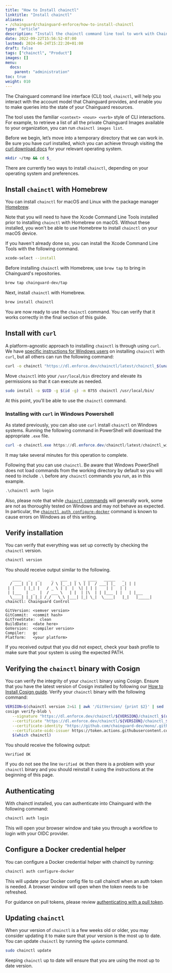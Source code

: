 ```yaml
---
title: "How to Install chainctl"
linktitle: "Install chainctl"
aliases:
- /chainguard/chainguard-enforce/how-to-install-chainctl
type: "article"
description: "Install the chainctl command line tool to work with Chainguard"
date: 2022-09-22T15:56:52-07:00
lastmod: 2024-06-24T15:22:20+01:00
draft: false
tags: ["chainctl", "Product"]
images: []
menu:
  docs:
    parent: "administration"
toc: true
weight: 010
---
```


The Chainguard command line interface (CLI) tool, `chainctl`, will help you interact with the account model that Chainguard provides, and enable you to make queries into the state of your Chainguard resources.

The tool uses the familiar `<context> <noun> <verb>` style of CLI interactions. For example, to retrieve a list of all the private Chainguard Images available to your organization, you can run `chainctl images list`.

Before we begin, let’s move into a temporary directory that we can work in. Be sure you have curl installed, which you can achieve through visiting the [curl download docs](https://curl.se/download.html) for your relevant operating system.

```sh
mkdir ~/tmp && cd $_
```

There are currently two ways to install `chainctl`, depending on your operating system and preferences.

## Install `chainctl` with Homebrew

You can install `chainctl` for macOS and Linux with the package manager [Homebrew](https://brew.sh/).

Note that you will need to have the Xcode Command Line Tools installed prior to installing `chainctl` with Homebrew on macOS. Without these installed, you won't be able to use Homebrew to install `chainctl` on your macOS device.

If you haven't already done so, you can install the Xcode Command Line Tools with the following command.

```sh
xcode-select --install
```

Before installing `chainctl` with Homebrew, use `brew tap` to bring in Chainguard's repositories.

```sh
brew tap chainguard-dev/tap
```

Next, install `chainctl` with Homebrew.

```sh
brew install chainctl
```

You are now ready to use the `chainctl` command. You can verify that it works correctly in the final section of this guide.

## Install with `curl`

A platform-agnostic approach to installing `chainctl` is through using `curl`. We have [specific instructions for Windows users](/chainguard/administration/how-to-install-chainctl/#installing-with-curl-in-windows-powershell) on installing `chainctl` with `curl`, but all others can run the following command:

```bash
curl -o chainctl "https://dl.enforce.dev/chainctl/latest/chainctl_$(uname -s | tr '[:upper:]' '[:lower:]')_$(uname -m | sed 's/aarch64/arm64/')"
```

Move `chainctl` into your `/usr/local/bin` directory and elevate its permissions so that it can execute as needed.

```sh
sudo install -o $UID -g $(id -g) -m 0755 chainctl /usr/local/bin/ 
```

At this point, you'll be able to use the `chainctl` command.

### Installing with `curl` in Windows Powershell

As stated previously, you can also use `curl` install `chainctl` on Windows systems. Running the following command in PowerShell will download the appropriate `.exe` file.

```PowerShell
curl -o chainctl.exe https://dl.enforce.dev/chainctl/latest/chainctl_windows_x86_64.exe
```

It may take several minutes for this operation to complete.

Following that you can use `chainctl`. Be aware that Windows PowerShell does not load commands from the working directory by default so you will need to include `.\` before any `chainctl` commands you run, as in this example.

```PowerShell
.\chainctl auth login
```

Also, please note that while [`chainctl` commands](/chainguard/chainctl/) will generally work, some are not as thoroughly tested on Windows and may not behave as expected. In particular, the [`chainctl auth configure-docker`](/chainguard/chainctl/chainctl-docs/chainctl_auth_configure-docker/) command is known to cause errors on Windows as of this writing.


## Verify installation

You can verify that everything was set up correctly by checking the `chainctl` version.

```sh
chainctl version
```

You should receive output similar to the following.

```
   ____   _   _  	_  	___   _   _	____   _____   _
  / ___| | | | |	/ \	|_ _| | \ | |  / ___| |_   _| | |
 | | 	| |_| |   / _ \	| |  |  \| | | |   	| |   | |
 | |___  |  _  |  / ___ \   | |  | |\  | | |___	| |   | |___
  \____| |_| |_| /_/   \_\ |___| |_| \_|  \____|   |_|   |_____|
chainctl: Chainguard Control

GitVersion:	<semver version>
GitCommit: 	<commit hash>
GitTreeState:  clean
BuildDate: 	<date here>
GoVersion: 	<compiler version>
Compiler:  	gc
Platform:  	<your platform>
```

If you received output that you did not expect, check your bash profile to make sure that your system is using the expected PATH.

## Verifying the `chainctl` binary with Cosign

You can verify the integrity of your `chainctl` binary using Cosign. Ensure that you have the latest version of Cosign installed by following our [How to Install Cosign guide](/open-source/sigstore/cosign/how-to-install-cosign/). Verify your `chainctl` binary with the following command:

```sh
VERSION=$(chainctl version 2>&1 | awk '/GitVersion/ {print $2}' | sed 's/^v//')
cosign verify-blob \
   --signature "https://dl.enforce.dev/chainctl/${VERSION}/chainctl_$(uname -s | tr '[:upper:]' '[:lower:]')_$(uname -m).sig" \
   --certificate "https://dl.enforce.dev/chainctl/${VERSION}/chainctl_$(uname -s | tr '[:upper:]' '[:lower:]')_$(uname -m).cert.pem" \
   --certificate-identity "https://github.com/chainguard-dev/mono/.github/workflows/.release-drop.yaml@refs/tags/v${VERSION}" \
   --certificate-oidc-issuer https://token.actions.githubusercontent.com \
   $(which chainctl)
```

You should receive the following output:

```
Verified OK
```

If you do not see the line `Verified OK` then there is a problem with your `chainctl` binary and you should reinstall it using the instructions at the beginning of this page.

## Authenticating

With chainctl installed, you can authenticate into Chainguard with the following command:

```sh
chainctl auth login
```

This will open your browser window and take you through a workflow to login with your OIDC provider.

## Configure a Docker credential helper

You can configure a Docker credential helper with chainctl by running:

```sh
chainctl auth configure-docker
```

This will update your Docker config file to call chainctl when an auth token is needed. A browser window will open when the token needs to be refreshed.

For guidance on pull tokens, please review [authenticating with a pull token](/chainguard/chainguard-registry/authenticating/#authenticating-with-a-pull-token).

## Updating `chainctl`

When your version of `chainctl` is a few weeks old or older, you may consider updating it to make sure that your version is the most up to date. You can update `chainctl` by running the `update` command.

```sh
sudo chainctl update
```

Keeping `chainctl` up to date will ensure that you are using the most up to date version.
